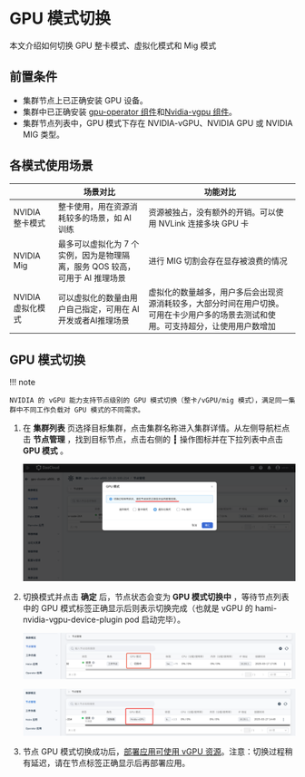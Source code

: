 # GPU 模式切换

本文介绍如何切换 GPU 整卡模式、虚拟化模式和 Mig 模式

## 前置条件

- 集群节点上已正确安装 GPU 设备。
- 集群中已正确安装 [gpu-operator 组件](https://docs.daocloud.io/kpanda/user-guide/gpu/nvidia/install_nvidia_driver_of_operator.html)和[Nvidia-vgpu 组件](https://docs.daocloud.io/kpanda/user-guide/gpu/nvidia/vgpu/vgpu_addon.html)。
- 集群节点列表中，GPU 模式下存在 NVIDIA-vGPU、NVIDIA GPU 或 NVIDIA MIG 类型。

## 各模式使用场景

|  | 场景对比 | 功能对比 |
| -- | ---- | ------- |
| NVIDIA 整卡模式     | 整卡使用，用在资源消耗较多的场景，如 AI 训练    | 资源被独占，没有额外的开销。可以使用 NVLink 连接多块 GPU 卡     |
| NVIDIA Mig     | 最多可以虚拟化为 7 个实例，因为是物理隔离，服务 QOS 较高，可用于 AI 推理场景     | 进行 MIG 切割会存在显存被浪费的情况     |
| NVIDIA 虚拟化模式    | 可以虚拟化的数量由用户自己指定，可用在 AI 开发或者AI推理场景     | 虚拟化的数量越多，用户多后会出现资源消耗较多，大部分时间在用户切换。可用在卡少用户多的场景去测试和使用。可支持超分，让使用用户数增加     |

## GPU 模式切换

!!! note

    NVIDIA 的 vGPU 能力支持节点级别的 GPU 模式切换（整卡/vGPU/mig 模式），满足同一集群中不同工作负载对 GPU 模式的不同需求。

1. 在 **集群列表** 页选择目标集群，点击集群名称进入集群详情。从左侧导航栏点击 __节点管理__ ，找到目标节点，点击右侧的 **┇** 操作图标并在下拉列表中点击 **GPU 模式** 。

    ![GPU模式1](../images/gpumodel1.png)

2. 切换模式并点击 __确定__ 后，节点状态会变为 __GPU 模式切换中__ ，等待节点列表中的 GPU 模式标签正确显示后则表示切换完成（也就是 vGPU 的 hami-nvidia-vgpu-device-plugin pod 启动完毕）。

    ![GPU模式2](../images/vgpuaddon2.png)

    ![GPU模式3](../images/vgpuaddon3.png)
  
3. 节点 GPU 模式切换成功后，[部署应用可使用 vGPU 资源](vgpu_user.md)。注意：切换过程稍有延迟，请在节点标签正确显示后再部署应用。
